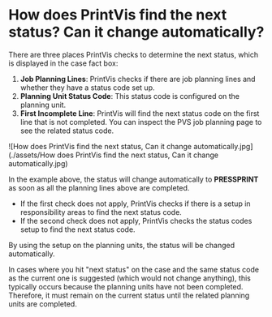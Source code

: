 # How does PrintVis find the next status? Can it change automatically?

There are three places PrintVis checks to determine the next status, which is displayed in the case fact box:

1. **Job Planning Lines**: PrintVis checks if there are job planning lines and whether they have a status code set up.
2. **Planning Unit Status Code**: This status code is configured on the planning unit.
3. **First Incomplete Line**: PrintVis will find the next status code on the first line that is not completed. You can inspect the PVS job planning page to see the related status code.

![How does PrintVis find the next status, Can it change automatically.jpg](./assets/How does PrintVis find the next status, Can it change automatically.jpg)

In the example above, the status will change automatically to **PRESSPRINT** as soon as all the planning lines above are completed.

- If the first check does not apply, PrintVis checks if there is a setup in responsibility areas to find the next status code.
- If the second check does not apply, PrintVis checks the status codes setup to find the next status code.

By using the setup on the planning units, the status will be changed automatically.

In cases where you hit "next status" on the case and the same status code as the current one is suggested (which would not change anything), this typically occurs because the planning units have not been completed. Therefore, it must remain on the current status until the related planning units are completed.
